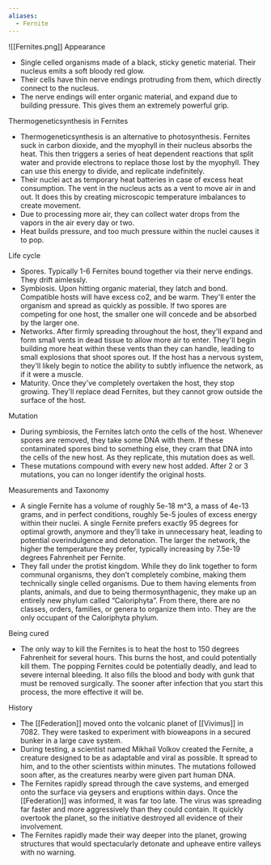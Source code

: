 ```yaml
---
aliases:
  - Fernite
---
```

![[Fernites.png]]
Appearance
- Single celled organisms made of a black, sticky genetic material. Their nucleus emits a soft bloody red glow.
- Their cells have thin nerve endings protruding from them, which directly connect to the nucleus. 
- The nerve endings will enter organic material, and expand due to building pressure. This gives them an extremely powerful grip.

Thermogeneticsynthesis in Fernites
- Thermogeneticsynthesis is an alternative to photosynthesis. Fernites suck in carbon dioxide, and the myophyll in their nucleus absorbs the heat. This then triggers a series of heat dependent reactions that split water and provide electrons to replace those lost by the myophyll. They can use this energy to divide, and replicate indefinitely. 
- Their nuclei act as temporary heat batteries in case of excess heat consumption. The vent in the nucleus acts as a vent to move air in and out. It does this by creating microscopic temperature imbalances to create movement. 
- Due to processing more air, they can collect water drops from the vapors in the air every day or two. 
- Heat builds pressure, and too much pressure within the nuclei causes it to pop. 

Life cycle
- Spores. Typically 1-6 Fernites bound together via their nerve endings. They drift aimlessly.
- Symbiosis. Upon hitting organic material, they latch and bond. Compatible hosts will have excess co2, and be warm. They'll enter the organism and spread as quickly as possible. If two spores are competing for one host, the smaller one will concede and be absorbed by the larger one. 
- Networks. After firmly spreading throughout the host, they'll expand and form small vents in dead tissue to allow more air to enter. They'll begin building more heat within these vents than they can handle, leading to small explosions that shoot spores out. If the host has a nervous system, they'll likely begin to notice the ability to subtly influence the network, as if it were a muscle. 
- Maturity. Once they've completely overtaken the host, they stop growing. They'll replace dead Fernites, but they cannot grow outside the surface of the host. 

Mutation
- During symbiosis, the Fernites latch onto the cells of the host. Whenever spores are removed, they take some DNA with them. If these contaminated spores bind to something else, they cram that DNA into the cells of the new host. As they replicate, this mutation does as well. 
- These mutations compound with every new host added. After 2 or 3 mutations, you can no longer identify the original hosts. 

Measurements and Taxonomy
- A single Fernite has a volume of roughly 5e-18 m^3, a mass of 4e-13 grams, and in perfect conditions, roughly 5e-5 joules of excess energy within their nuclei. A single Fernite prefers exactly 95 degrees for optimal growth, anymore and they’ll take in unnecessary heat, leading to potential overindulgence and detonation. The larger the network, the higher the temperature they prefer, typically increasing by 7.5e-19 degrees Fahrenheit per Fernite.
- They fall under the protist kingdom. While they do link together to form communal organisms, they don’t completely combine, making them technically single celled organisms. Due to them having elements from plants, animals, and due to being thermosynthagenic, they make up an entirely new phylum called “Caloriphyta”. From there, there are no classes, orders, families, or genera to organize them into. They are the only occupant of the Caloriphyta phylum.

Being cured
- The only way to kill the Fernites is to heat the host to 150 degrees Fahrenheit for several hours. This burns the host, and could potentially kill them. The popping Fernites could be potentially deadly, and lead to severe internal bleeding. It also fills the blood and body with gunk that must be removed surgically. The sooner after infection that you start this process, the more effective it will be. 

History
- The [[Federation]] moved onto the volcanic planet of [[Vivimus]] in 7082. They were tasked to experiment with bioweapons in a secured bunker in a large cave system. 
- During testing, a scientist named Mikhail Volkov created the Fernite, a creature designed to be as adaptable and viral as possible. It spread to him, and to the other scientists within minutes. The mutations followed soon after, as the creatures nearby were given part human DNA. 
- The Fernites rapidly spread through the cave systems, and emerged onto the surface via geysers and eruptions within days. Once the [[Federation]] was informed, it was far too late. The virus was spreading far faster and more aggressively than they could contain. It quickly overtook the planet, so the initiative destroyed all evidence of their involvement. 
- The Fernites rapidly made their way deeper into the planet, growing structures that would spectacularly detonate and upheave entire valleys with no warning. 